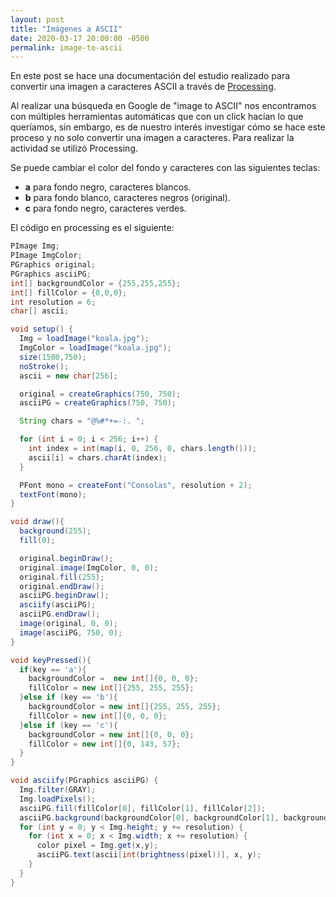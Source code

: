 ```yaml
---
layout: post
title: "Imágenes a ASCII"
date: 2020-03-17 20:00:00 -0500
permalink: image-to-ascii
---
```


En este post se hace una documentación del estudio realizado para convertir una imagen a caracteres ASCII a través de [Processing](https://processing.org/).

<script src="processing.js"></script>

Al realizar una búsqueda en Google de "image to ASCII" nos encontramos con múltiples herramientas automáticas que con un click hacían lo que queríamos, sin embargo, es de nuestro interés investigar cómo se hace este proceso y no solo convertir una imagen a caracteres. Para realizar la actividad se utilizó Processing.

Se puede cambiar el color del fondo y caracteres con las siguientes teclas:

- **a** para fondo negro, caracteres blancos.
- **b** para fondo blanco, caracteres negros (original).
- **c** para fondo negro, caracteres verdes.

<canvas data-processing-sources="/sketches/image_to_ascii/image_to_ascii.pde"></canvas>

El código en processing es el siguiente:

```java
PImage Img;
PImage ImgColor;
PGraphics original;
PGraphics asciiPG;
int[] backgroundColor = {255,255,255};
int[] fillColor = {0,0,0};
int resolution = 6;
char[] ascii;

void setup() {
  Img = loadImage("koala.jpg");
  ImgColor = loadImage("koala.jpg");
  size(1500,750);
  noStroke();
  ascii = new char[256];

  original = createGraphics(750, 750);
  asciiPG = createGraphics(750, 750);

  String chars = "@%#*+=-:. ";

  for (int i = 0; i < 256; i++) {
    int index = int(map(i, 0, 256, 0, chars.length()));
    ascii[i] = chars.charAt(index);
  }

  PFont mono = createFont("Consolas", resolution + 2);
  textFont(mono);
}

void draw(){
  background(255);
  fill(0);

  original.beginDraw();
  original.image(ImgColor, 0, 0);
  original.fill(255);
  original.endDraw();
  asciiPG.beginDraw();
  asciify(asciiPG);
  asciiPG.endDraw();
  image(original, 0, 0);
  image(asciiPG, 750, 0);
}

void keyPressed(){
  if(key == 'a'){
    backgroundColor =  new int[]{0, 0, 0};
    fillColor = new int[]{255, 255, 255};
  }else if (key == 'b'){
    backgroundColor = new int[]{255, 255, 255};
    fillColor = new int[]{0, 0, 0};
  }else if (key == 'c'){
    backgroundColor = new int[]{0, 0, 0};
    fillColor = new int[]{0, 143, 57};
  }
}

void asciify(PGraphics asciiPG) {
  Img.filter(GRAY);
  Img.loadPixels();
  asciiPG.fill(fillColor[0], fillColor[1], fillColor[2]);
  asciiPG.background(backgroundColor[0], backgroundColor[1], backgroundColor[2]);
  for (int y = 0; y < Img.height; y += resolution) {
    for (int x = 0; x < Img.width; x += resolution) {
      color pixel = Img.get(x,y);
      asciiPG.text(ascii[int(brightness(pixel))], x, y);
    }
  }
}
```
